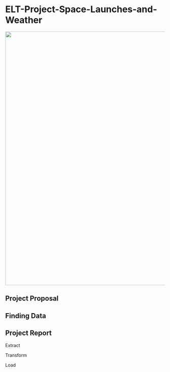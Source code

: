 


# ELT-Project-Space-Launches-and-Weather

<img src="https://media.giphy.com/media/3ohs4gSs3V0Q7qOtKU/giphy.gif" width=800  class ="center">

## Project Proposal 


## Finding Data



## Project Report 
Extract


Transform



Load 


